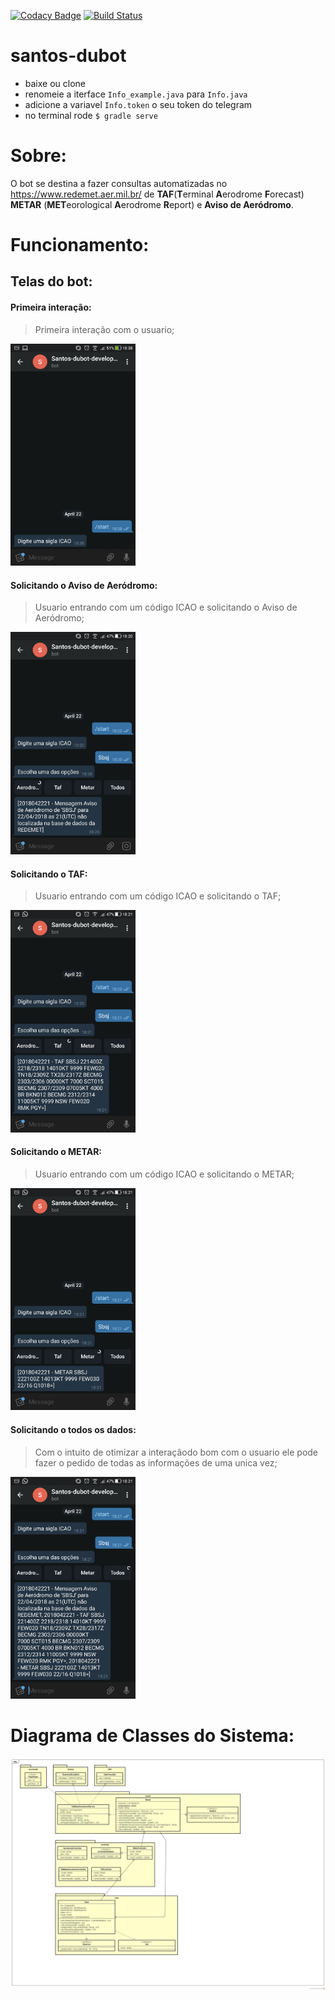 [![Codacy Badge](https://api.codacy.com/project/badge/Grade/ff7ef076304e4d20941e28f022207eae)](https://app.codacy.com/app/alexNeto/santos-dubot?utm_source=github.com&utm_medium=referral&utm_content=alexNeto/santos-dubot&utm_campaign=badger)
[![Build Status](https://travis-ci.org/alexNeto/santos-dubot.svg?branch=master)](https://travis-ci.org/alexNeto/santos-dubot)


# santos-dubot

* baixe ou clone
* renomeie a iterface `Info_example.java` para `Info.java`
* adicione a variavel `Info.token` o seu token do telegram
* no terminal rode `$ gradle serve`


# Sobre: 
O bot se destina a fazer consultas automatizadas no https://www.redemet.aer.mil.br/ de **TAF**(**T**erminal **A**erodrome **F**orecast) **METAR** (**MET**eorological **A**erodrome **R**eport) e **Aviso de Aeródromo**.

# Funcionamento:

## Telas do bot:

#### Primeira interação:

>Primeira interação com o usuario;

<img src="Figures/inicio.jpg" width="200">


#### Solicitando o Aviso de Aeródromo:
>Usuario entrando com um código ICAO e solicitando o Aviso de Aeródromo;

<img src="Figures/aviso.jpg" width="200">


#### Solicitando o TAF:
>Usuario entrando com um código ICAO e solicitando o TAF;

<img src="Figures/taf.jpg" width="200">

#### Solicitando o METAR:
>Usuario entrando com um código ICAO e solicitando o METAR;

<img src="Figures/metar.jpg" width="200">

#### Solicitando o todos os dados:
>Com o intuito de otimizar a interaçãodo bom com o usuario ele pode fazer o pedido de todas as informações de uma unica vez;

<img src="Figures/todos.jpg" width="200">


# Diagrama de Classes do Sistema:

![description](Figures/mvc.jpg)
